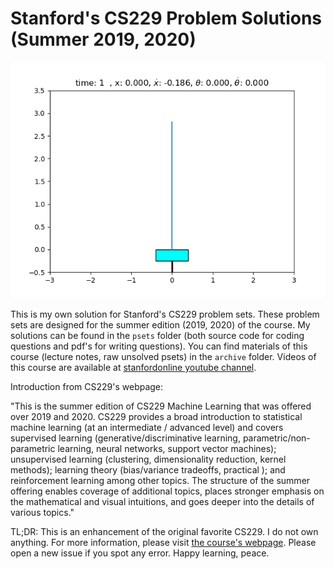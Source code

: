 # Stanford's CS229 Problem Solutions (Summer 2019, 2020)

<p align="center">
  <img src="psets/ps3/src/cartpole/simulation.gif"/>
</p>

This is my own solution for Stanford's CS229 problem sets. These problem sets are designed for the summer edition (2019, 2020) of the course. My solutions can be found in the `psets` folder (both source code for coding questions and pdf's for writing questions). You can find materials of this course (lecture notes, raw unsolved psets) in the `archive` folder. Videos of this course are available at [stanfordonline youtube channel](https://www.youtube.com/playlist?list=PLoROMvodv4rNH7qL6-efu_q2_bPuy0adh).

Introduction from CS229's webpage:

"This is the summer edition of CS229 Machine Learning that was offered over 2019 and 2020. CS229 provides a broad introduction to statistical machine learning (at an intermediate / advanced level) and covers supervised learning (generative/discriminative learning, parametric/non-parametric learning, neural networks, support vector machines); unsupervised learning (clustering, dimensionality reduction, kernel methods); learning theory (bias/variance tradeoffs, practical ); and reinforcement learning among other topics. The structure of the summer offering enables coverage of additional topics, places stronger emphasis on the mathematical and visual intuitions, and goes deeper into the details of various topics." 

TL;DR: This is an enhancement of the original favorite CS229. I do not own anything. For more information, please visit [the course's webpage](http://cs229.stanford.edu/syllabus-summer2019.html). Please open a new issue if you spot any error. Happy learning, peace.
